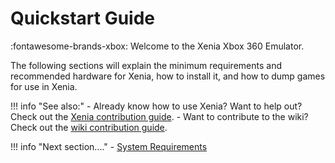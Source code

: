 # Quickstart Guide

:fontawesome-brands-xbox: Welcome to the Xenia Xbox 360 Emulator.

The following sections will explain the minimum requirements and recommended hardware for Xenia,
how to install it, and how to dump games for use in Xenia.

!!! info "See also:"
	- Already know how to use Xenia? Want to help out? Check out the [Xenia contribution guide](/development).
	- Want to contribute to the wiki? Check out the [wiki contribution guide]().

!!! info "Next section...."
	- [System Requirements](system_requirements.md)
